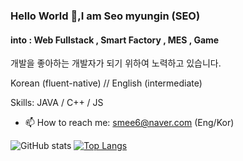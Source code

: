 ### Hello World 👋,I am Seo myungin (SEO)
#### into : Web Fullstack , Smart Factory , MES , Game

개발을 좋아하는 개발자가 되기 위하여 노력하고 있습니다.

Korean (fluent-native) // English (intermediate)

Skills: JAVA / C++ / JS

- 📫 How to reach me: smee6@naver.com (Eng/Kor) 

![GitHub stats](https://github-readme-stats.vercel.app/api?username=smee6&show_icons=true)   [![Top Langs](https://github-readme-stats.vercel.app/api/top-langs/?smee6=anuraghazra&layout=compact)](https://github.com/anuraghazra/github-readme-stats)


